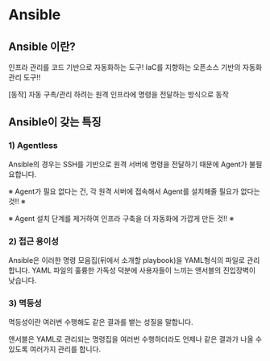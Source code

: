 # Ansible

## Ansible 이란?
인프라 관리를 코드 기반으로 자동화하는 도구!
IaC를 지향하는 오픈소스 기반의 자동화 관리 도구!!

[동작] 
자동 구촉/관리 하려는 원격 인프라에 명령을 전달하는 방식으로 동작

## Ansible이 갖는 특징

### 1) Agentless

Ansible의 경우는 SSH를 기반으로 원격 서버에 명령을 전달하기 때문에 Agent가 불필요합니다.

※ Agent가 필요 없다는 건, 각 원격 서버에 접속해서 Agent를 설치해줄 필요가 없다는 것!! ※

※ Agent 설치 단계를 제거하여 인프라 구축을 더 자동화에 가깝게 만든 것!! ※

### 2) 접근 용이성

Ansible은 이러한 명령 모음집(뒤에서 소개할 playbook)을 YAML형식의 파일로 관리 합니다.
YAML 파일의 훌륭한 가독성 덕분에 사용자들이 느끼는 앤서블의 진입장벽이 낮습니다.

### 3) 멱등성

멱등성이란 여러번 수행해도 같은 결과를 뱉는 성질을 말합니다.

앤서블은 YAML로 관리되는 명령집을 여러번 수행하더라도 언제나 같은 결과가 나올 수 있도록 여러가지 관리를 합니다.

